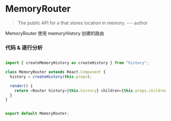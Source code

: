 # MemoryRouter

>The public API for a <Router> that stores location in memory.  --- author

MemoryRouter 使用 memoryHistory 创建的路由


### 代码 & 逐行分析

```js

import { createMemoryHistory as createHistory } from "history";

class MemoryRouter extends React.Component {
  history = createHistory(this.props);

  render() {
    return <Router history={this.history} children={this.props.children} />;
  }
}


export default MemoryRouter;

```
